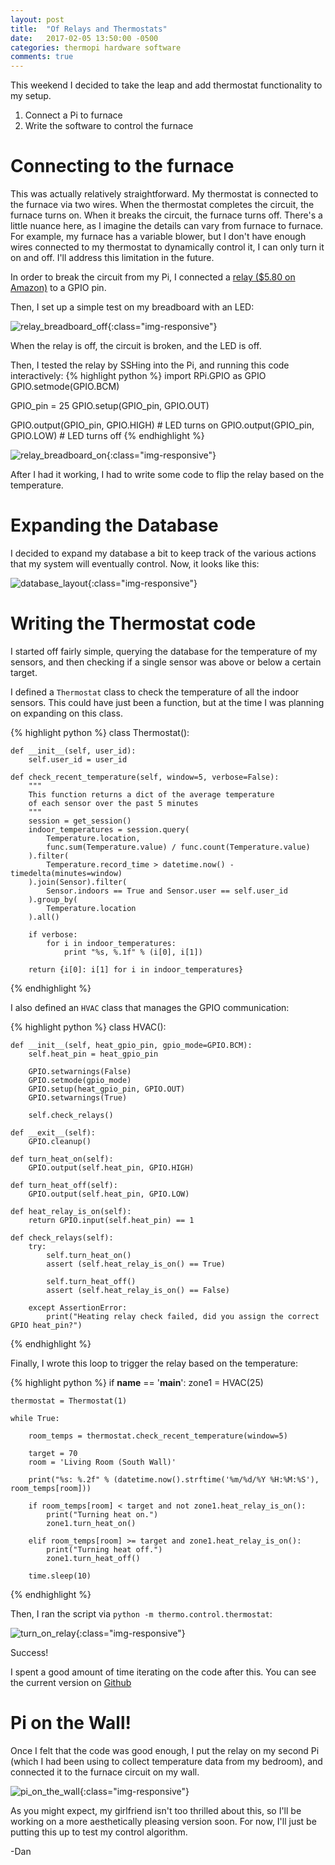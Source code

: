 ```yaml
---
layout: post
title:  "Of Relays and Thermostats"
date:   2017-02-05 13:50:00 -0500
categories: thermopi hardware software
comments: true
---
```


This weekend I decided to take the leap and add thermostat functionality to my setup. 

<!--more-->

1. Connect a Pi to furnace
1. Write the software to control the furnace

# Connecting to the furnace

This was actually relatively straightforward. My thermostat is connected to the furnace via two wires. When the thermostat completes the circuit, the furnace
turns on. When it breaks the circuit, the furnace turns off. There's a little nuance here, as I imagine the details can vary from furnace to furnace. For example,
my furnace has a variable blower, but I don't have enough wires connected to my thermostat to dynamically control it, I can only turn it on and off. I'll address 
this limitation in the future.

In order to break the circuit from my Pi, I connected a [relay ($5.80 on Amazon)](https://www.amazon.com/gp/product/B00VRUAHLE/ref=oh_aui_detailpage_o03_s01?ie=UTF8&psc=1)
to a GPIO pin.

Then, I set up a simple test on my breadboard with an LED:

![relay_breadboard_off]({{site.url}}/assets/2017-02-05-of-relays-and-thermostats/relay_breadboard_off.png){:class="img-responsive"}

When the relay is off, the circuit is broken, and the LED is off.

Then, I tested the relay by SSHing into the Pi, and running this code interactively:
{% highlight python %}
import RPi.GPIO as GPIO
GPIO.setmode(GPIO.BCM)

GPIO_pin = 25
GPIO.setup(GPIO_pin, GPIO.OUT)

GPIO.output(GPIO_pin, GPIO.HIGH) # LED turns on
GPIO.output(GPIO_pin, GPIO.LOW) # LED turns off
{% endhighlight %}

![relay_breadboard_on]({{site.url}}/assets/2017-02-05-of-relays-and-thermostats/relay_breadboard_on.png){:class="img-responsive"}

After I had it working, I had to write some code to flip the relay based on the temperature.

# Expanding the Database

I decided to expand my database a bit to keep track of the various actions that my system will eventually control. Now, it looks like this:

![database_layout]({{site.url}}/assets/2017-02-05-of-relays-and-thermostats/database_layout.png){:class="img-responsive"}

# Writing the Thermostat code

I started off fairly simple, querying the database for the temperature of my sensors, and then checking if a single sensor was above or below a certain target.

I defined a `Thermostat` class to check the temperature of all the indoor sensors. This could have just been a function, but at the time I was 
planning on expanding on this class.

{% highlight python %}
class Thermostat():

    def __init__(self, user_id):
        self.user_id = user_id

    def check_recent_temperature(self, window=5, verbose=False):
        """
        This function returns a dict of the average temperature 
        of each sensor over the past 5 minutes
        """
        session = get_session()
        indoor_temperatures = session.query(
            Temperature.location,
            func.sum(Temperature.value) / func.count(Temperature.value)
        ).filter(
            Temperature.record_time > datetime.now() - timedelta(minutes=window)
        ).join(Sensor).filter(
            Sensor.indoors == True and Sensor.user == self.user_id
        ).group_by(
            Temperature.location
        ).all()

        if verbose:
            for i in indoor_temperatures:
                print "%s, %.1f" % (i[0], i[1])

        return {i[0]: i[1] for i in indoor_temperatures}
{% endhighlight %}

I also defined an `HVAC` class that manages the GPIO communication:

{% highlight python %}
class HVAC():

    def __init__(self, heat_gpio_pin, gpio_mode=GPIO.BCM):
        self.heat_pin = heat_gpio_pin

        GPIO.setwarnings(False)
        GPIO.setmode(gpio_mode)
        GPIO.setup(heat_gpio_pin, GPIO.OUT)
        GPIO.setwarnings(True)

        self.check_relays()

    def __exit__(self):
        GPIO.cleanup()

    def turn_heat_on(self):
        GPIO.output(self.heat_pin, GPIO.HIGH)

    def turn_heat_off(self):
        GPIO.output(self.heat_pin, GPIO.LOW)

    def heat_relay_is_on(self):
        return GPIO.input(self.heat_pin) == 1

    def check_relays(self):
        try:
            self.turn_heat_on()
            assert (self.heat_relay_is_on() == True)

            self.turn_heat_off()
            assert (self.heat_relay_is_on() == False)

        except AssertionError:
            print("Heating relay check failed, did you assign the correct GPIO heat_pin?")
{% endhighlight %}

Finally, I wrote this loop to trigger the relay based on the temperature:

{% highlight python %}
if __name__ == '__main__':
    zone1 = HVAC(25)

    thermostat = Thermostat(1)

    while True:

        room_temps = thermostat.check_recent_temperature(window=5)

        target = 70
        room = 'Living Room (South Wall)'

        print("%s: %.2f" % (datetime.now().strftime('%m/%d/%Y %H:%M:%S'), room_temps[room]))

        if room_temps[room] < target and not zone1.heat_relay_is_on():
            print("Turning heat on.")
            zone1.turn_heat_on()

        elif room_temps[room] >= target and zone1.heat_relay_is_on():
            print("Turning heat off.")
            zone1.turn_heat_off()

        time.sleep(10)
{% endhighlight %}

Then, I ran the script via `python -m thermo.control.thermostat`:

![turn_on_relay]({{site.url}}/assets/2017-02-05-of-relays-and-thermostats/turn_on_relay.png){:class="img-responsive"}

Success!

I spent a good amount of time iterating on the code after this. You can see the current version on [Github](https://github.com/dan-nadler/thermopi)

# Pi on the Wall!

Once I felt that the code was good enough, I put the relay on my second Pi (which I had been using to collect temperature data from my bedroom), 
and connected it to the furnace circuit on my wall.

![pi_on_the_wall]({{site.url}}/assets/2017-02-05-of-relays-and-thermostats/pi_on_the_wall.png){:class="img-responsive"}

As you might expect, my girlfriend isn't too thrilled about this, so I'll be working on a more aesthetically pleasing version soon. For now, I'll just be putting this
up to test my control algorithm.

-Dan
